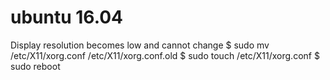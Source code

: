 # ubuntu 16.04
Display resolution becomes low and cannot change
$ sudo mv /etc/X11/xorg.conf /etc/X11/xorg.conf.old
$ sudo touch /etc/X11/xorg.conf
$ sudo reboot
